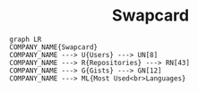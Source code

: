 <h1 align="center">Swapcard</h1>

```mermaid
graph LR
COMPANY_NAME{Swapcard}
COMPANY_NAME ---> U{Users} ---> UN[8]
COMPANY_NAME ---> R{Repositories} ---> RN[43]
COMPANY_NAME ---> G{Gists} ---> GN[12]
COMPANY_NAME ---> ML{Most Used<br>Languages}
```
